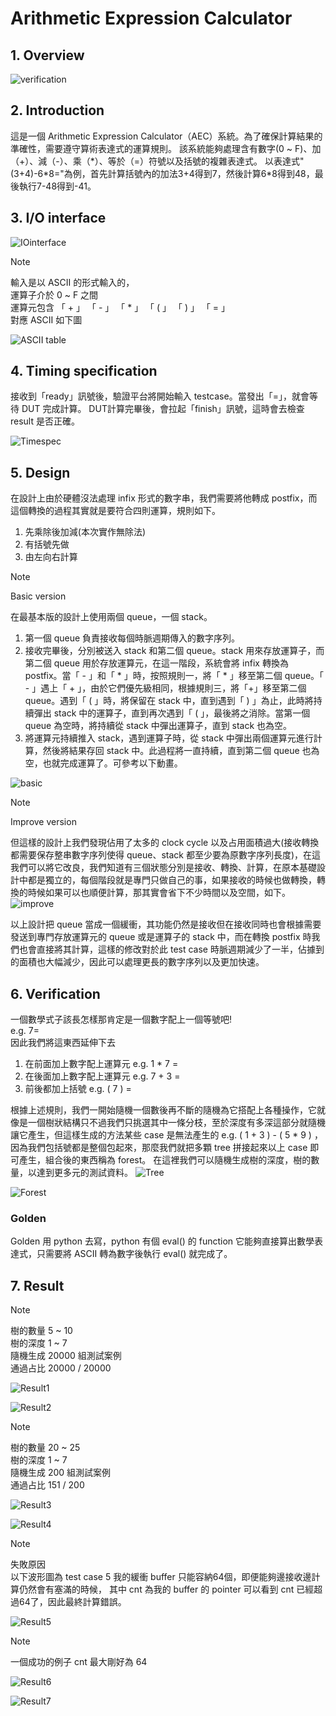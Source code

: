 # Arithmetic Expression Calculator
## **1. Overview**
![verification](https://github.com/Rex1110/UVM/assets/123956376/2c3d5880-2fd3-4f8f-b6e2-7ecc67023c6a)




## **2. Introduction**
這是一個 Arithmetic Expression Calculator（AEC）系統。為了確保計算結果的準確性，需要遵守算術表達式的運算規則。
該系統能夠處理含有數字(0 ~ F)、加（+）、減（-）、乘（\*）、等於（=）符號以及括號的複雜表達式。
以表達式"(3+4)-6\*8="為例，首先計算括號內的加法3+4得到7，然後計算6\*8得到48，最後執行7-48得到-41。



## **3. I/O interface**
![IOinterface](https://github.com/Rex1110/test/assets/123956376/9e1f263c-b543-4443-8c7f-174609dd078a)

> [!NOTE]
輸入是以 ASCII 的形式輸入的，\
運算子介於 0 ~ F 之間\
運算元包含 「 + 」 「 - 」 「 * 」 「 ( 」 「 ) 」 「 = 」\
對應 ASCII 如下圖

![ASCII table](https://github.com/Rex1110/test/assets/123956376/28b197f6-3cb3-40c1-892c-4a253c404dcd)





## **4. Timing specification**
接收到「ready」訊號後，驗證平台將開始輸入 testcase。當發出「=」，就會等待 DUT 完成計算。 DUT計算完畢後，會拉起「finish」訊號，這時會去檢查 result 是否正確。


![Timespec](https://github.com/Rex1110/test/assets/123956376/19afd839-eb0d-4a4b-9ba8-9f8778274725)


## **5. Design**
在設計上由於硬體沒法處理 infix 形式的數字串，我們需要將他轉成 postfix，而這個轉換的過程其實就是要符合四則運算，規則如下。
1. 先乘除後加減(本次實作無除法)
2. 有括號先做
3. 由左向右計算
   
> [!NOTE]
Basic version

在最基本版的設計上使用兩個 queue，一個 stack。

1. 第一個 queue 負責接收每個時脈週期傳入的數字序列。
2. 接收完畢後，分別被送入 stack 和第二個 queue。stack 用來存放運算子，而第二個 queue 用於存放運算元，在這一階段，系統會將 infix 轉換為 postfix。當「 - 」和「 * 」時，按照規則一，將「 * 」移至第二個 queue。「 - 」遇上「 + 」，由於它們優先級相同，根據規則三，將「+」移至第二個 queue。遇到「 ( 」時，將保留在 stack 中，直到遇到「 ) 」為止，此時將持續彈出 stack 中的運算子，直到再次遇到「 ( 」，最後將之消除。當第一個 queue 為空時，將持續從 stack 中彈出運算子，直到 stack 也為空。
3. 將運算元持續推入 stack，遇到運算子時，從 stack 中彈出兩個運算元進行計算，然後將結果存回 stack 中。此過程將一直持續，直到第二個 queue 也為空，也就完成運算了。可參考以下動畫。
   
![basic](https://github.com/Rex1110/test/assets/123956376/923f2284-62c4-4996-9115-319a1fff46da)




> [!NOTE]
Improve version
> 
但這樣的設計上我們發現佔用了太多的 clock cycle 以及占用面積過大(接收轉換都需要保存整串數字序列使得 queue、stack 都至少要為原數字序列長度)，在這我們可以將它改良，我們知道有三個狀態分別是接收、轉換、計算，在原本基礎設計中都是獨立的，每個階段就是專門只做自己的事，如果接收的時候也做轉換，轉換的時候如果可以也順便計算，那其實會省下不少時間以及空間，如下。
![improve](https://github.com/Rex1110/test/assets/123956376/1cfecac9-a50d-49e7-96c6-2399e738a18c)


以上設計把 queue 當成一個緩衝，其功能仍然是接收但在接收同時也會根據需要發送到專門存放運算元的 queue 或是運算子的 stack 中，而在轉換 postfix 時我們也會直接將其計算，這樣的修改對於此 test case 時脈週期減少了一半，佔據到的面積也大幅減少，因此可以處理更長的數字序列以及更加快速。
## **6. Verification**

一個數學式子該長怎樣那肯定是一個數字配上一個等號吧! \
e.g. 7= \
因此我們將這東西延伸下去

1. 在前面加上數字配上運算元 e.g. 1 * 7 = 
2. 在後面加上數字配上運算元 e.g. 7 + 3 =
3. 前後都加上括號 e.g. ( 7 ) =

根據上述規則，我們一開始隨機一個數後再不斷的隨機為它搭配上各種操作，它就像是一個樹狀結構只不過我們只挑選其中一條分枝，至於深度有多深這部分就隨機讓它產生，但這樣生成的方法某些 case 是無法產生的 e.g. ( 1 + 3 ) - ( 5 * 9 ) ，因為我們包括號都是整個包起來，那麼我們就把多顆 tree 拼接起來以上 case 即可產生，組合後的東西稱為 forest。
在這裡我們可以隨機生成樹的深度，樹的數量，以達到更多元的測試資料。
![Tree](https://github.com/Rex1110/test/assets/123956376/a7a9f7e5-edaa-4d47-b678-4c39b14ca8d8)


![Forest](https://github.com/Rex1110/test/assets/123956376/00f703fd-c3c4-4359-bebe-10057cdf0e6d)



### Golden
Golden 用 python 去寫，python 有個 eval() 的 function 它能夠直接算出數學表達式，只需要將 ASCII 轉為數字後執行 eval() 就完成了。

## **7. Result**
> [!NOTE]
樹的數量 5 ~ 10\
樹的深度 1 ~ 7\
隨機生成 20000 組測試案例\
通過占比 20000 / 20000
> 
![Result1](https://github.com/Rex1110/test/assets/123956376/135048d7-3af5-4687-afd2-a2cc8ba43328)

![Result2](https://github.com/Rex1110/test/assets/123956376/f835cdb5-0654-479e-b805-b622b779057d)


> [!NOTE]
樹的數量 20 ~ 25\
樹的深度 1 ~ 7\
隨機生成 200 組測試案例\
通過占比 151 / 200
> 

![Result3](https://github.com/Rex1110/test/assets/123956376/90ec6b62-20b7-4e33-8d5d-dce66fbc7a65)

![Result4](https://github.com/Rex1110/test/assets/123956376/7ee159af-9dba-44d8-8ee7-db5df670deb2)

> [!NOTE]
失敗原因\
以下波形圖為 test case 5 我的緩衝 buffer 只能容納64個，即便能夠邊接收邊計算仍然會有塞滿的時候， 其中 cnt 為我的 buffer 的 pointer 可以看到 cnt 已經超過64了，因此最終計算錯誤。
> 
![Result5](https://github.com/Rex1110/test/assets/123956376/22defdf7-23e7-4df1-88dd-f0e60c018e37)


> [!NOTE]
一個成功的例子 cnt 最大剛好為 64
> 
![Result6](https://github.com/Rex1110/test/assets/123956376/c8889737-e525-4d83-bef7-c0ed3fcf0482)


![Result7](https://github.com/Rex1110/test/assets/123956376/5407f771-71f0-45d8-858f-0472d0fb30b1)
